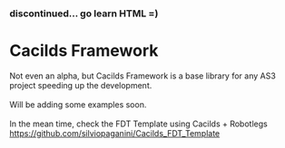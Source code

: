 ### discontinued... go learn HTML =) 

Cacilds Framework
====================
Not even an alpha, but Cacilds Framework is a base library for any AS3 project speeding up the development.<br><br>
Will be adding some examples soon.<br><br>
In the mean time, check the FDT Template using Cacilds + Robotlegs <a href="https://github.com/silviopaganini/Cacilds_FDT_Template" target="_self">https://github.com/silviopaganini/Cacilds_FDT_Template</a>
